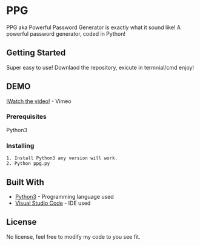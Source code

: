 # PPG
PPG aka Powerful Password Generator is exactly what it sound like! A powerful password generator, coded in Python!

## Getting Started

Super easy to use! Downlaod the repository, exicute in termnial/cmd enjoy!

## DEMO

[!Watch the video!](https://vimeo.com/318339348) - Vimeo

### Prerequisites

Python3

### Installing
```
1. Install Python3 any version will work.
2. Python ppg.py
```

## Built With

* [Python3](https://www.python.org/download/releases/3.0/) -  Programming language used
* [Visual Studio Code](https://code.visualstudio.com/) -  IDE used

## License

No license, feel free to modify my code to you see fit.
